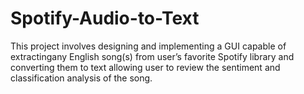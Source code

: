 # Spotify-Audio-to-Text
This project involves designing and implementing a GUI capable of extractingany English song(s) from user’s favorite Spotify library and converting them to text allowing user to review the sentiment and classification analysis of the song. 
